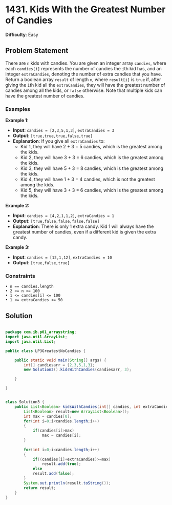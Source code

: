 # 1431. Kids With the Greatest Number of Candies

**Difficulty**: Easy

## Problem Statement
There are `n` kids with candies. You are given an integer array `candies`, where each `candies[i]` represents the number of candies the `i`th kid has, and an integer `extraCandies`, denoting the number of extra candies that you have. Return a boolean array `result` of length `n`, where `result[i]` is `true` if, after giving the `i`th kid all the `extraCandies`, they will have the greatest number of candies among all the kids, or `false` otherwise. Note that multiple kids can have the greatest number of candies.

### Examples

**Example 1:**
- **Input**: `candies = [2,3,5,1,3]`, `extraCandies = 3`
- **Output**: `[true,true,true,false,true]`
- **Explanation**: If you give all `extraCandies` to:
  - Kid 1, they will have 2 + 3 = 5 candies, which is the greatest among the kids.
  - Kid 2, they will have 3 + 3 = 6 candies, which is the greatest among the kids.
  - Kid 3, they will have 5 + 3 = 8 candies, which is the greatest among the kids.
  - Kid 4, they will have 1 + 3 = 4 candies, which is not the greatest among the kids.
  - Kid 5, they will have 3 + 3 = 6 candies, which is the greatest among the kids.

**Example 2:**
- **Input**: `candies = [4,2,1,1,2]`, `extraCandies = 1`
- **Output**: `[true,false,false,false,false]`
- **Explanation**: There is only 1 extra candy. Kid 1 will always have the greatest number of candies, even if a different kid is given the extra candy.

**Example 3:**
- **Input**: `candies = [12,1,12]`, `extraCandies = 10`
- **Output**: `[true,false,true]`

### Constraints
	• n == candies.length
	• 2 <= n <= 100
	• 1 <= candies[i] <= 100
	• 1 <= extraCandies <= 50

## Solution

```java

package com.ib.p01_arraystring;
import java.util.ArrayList;
import java.util.List;

public class LP3GreatestNoCandies {

	public static void main(String[] args) {
		int[] candiesarr = {2,3,5,1,3};
		new Solution3().kidsWithCandies(candiesarr, 3);

	}

}


class Solution3 {
    public List<Boolean> kidsWithCandies(int[] candies, int extraCandies) {
    	List<Boolean> result=new ArrayList<Boolean>();
    	int max = candies[0];
    	for(int i=0;i<candies.length;i++)
    	{
    		if(candies[i]>max)
    			max = candies[i];
    	}
    	
    	for(int i=0;i<candies.length;i++)
    	{
    		if((candies[i]+extraCandies)>=max)
    			result.add(true);
    		else
    		result.add(false);
    	}
    	System.out.println(result.toString());
    	return result;
    }
}